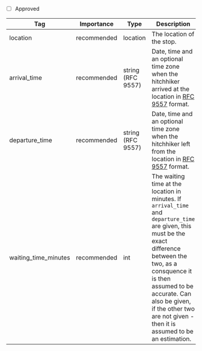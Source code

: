 - [ ] Approved


| Tag        | Importance   | Type    | Description                                                                 | Enum | Example |
|------------|--------------|---------|-----------------------------------------------------------------------------|------|---------|
| location   | recommended   | location   | The location of the stop.                                       |      |         |
| arrival_time  | recommended  | string (RFC 9557)   | Date, time and an optional time zone when the hitchhiker arrived at the location in [RFC 9557](https://www.rfc-editor.org/rfc/rfc9557.html) format.                                     |      |         |
| departure_time   | recommended  | string (RFC 9557) | Date, time and an optional time zone when the hitchhiker left from the location in [RFC 9557](https://www.rfc-editor.org/rfc/rfc9557.html) format. |      |         |
| waiting_time_minutes   | recommended  | int | The waiting time at the location in minutes. If `arrival_time` and `departure_time` are given, this must be the exact difference between the two, as a consquence it is then assumed to be accurate. Can also be given, if the other two are not given - then it is assumed to be an estimation. |      |         |
